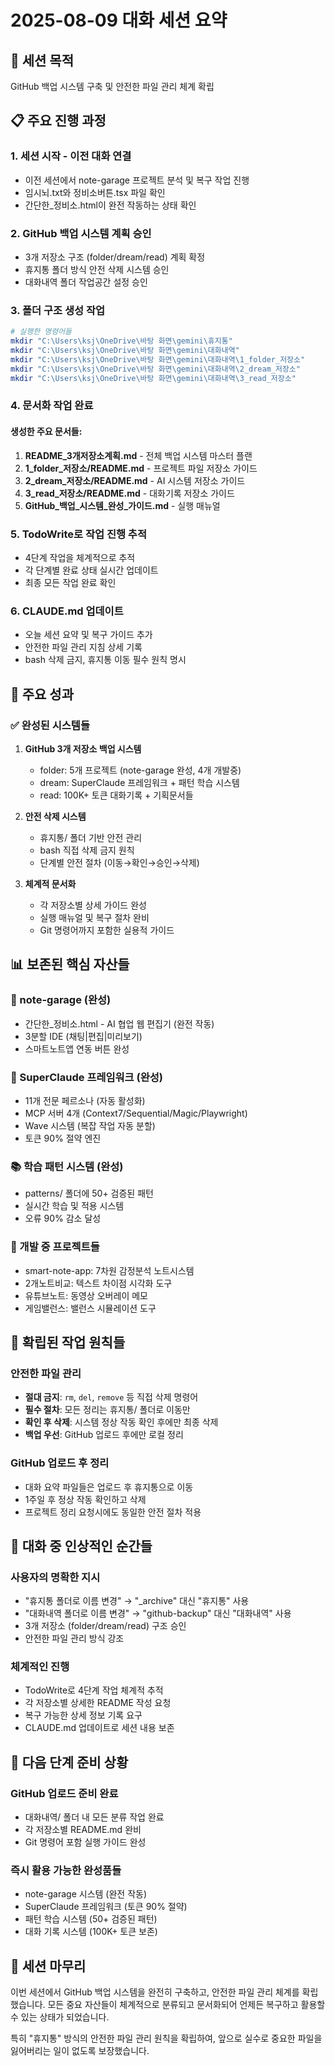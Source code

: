 # 2025-08-09 대화 세션 요약

## 🎯 세션 목적
GitHub 백업 시스템 구축 및 안전한 파일 관리 체계 확립

## 📋 주요 진행 과정

### 1. 세션 시작 - 이전 대화 연결
- 이전 세션에서 note-garage 프로젝트 분석 및 복구 작업 진행
- 임시뇌.txt와 정비소버튼.tsx 파일 확인
- 간단한_정비소.html이 완전 작동하는 상태 확인

### 2. GitHub 백업 시스템 계획 승인
- 3개 저장소 구조 (folder/dream/read) 계획 확정
- 휴지통 폴더 방식 안전 삭제 시스템 승인
- 대화내역 폴더 작업공간 설정 승인

### 3. 폴더 구조 생성 작업
```bash
# 실행한 명령어들
mkdir "C:\Users\ksj\OneDrive\바탕 화면\gemini\휴지통"
mkdir "C:\Users\ksj\OneDrive\바탕 화면\gemini\대화내역"
mkdir "C:\Users\ksj\OneDrive\바탕 화면\gemini\대화내역\1_folder_저장소"
mkdir "C:\Users\ksj\OneDrive\바탕 화면\gemini\대화내역\2_dream_저장소" 
mkdir "C:\Users\ksj\OneDrive\바탕 화면\gemini\대화내역\3_read_저장소"
```

### 4. 문서화 작업 완료
#### 생성한 주요 문서들:
1. **README_3개저장소계획.md** - 전체 백업 시스템 마스터 플랜
2. **1_folder_저장소/README.md** - 프로젝트 파일 저장소 가이드
3. **2_dream_저장소/README.md** - AI 시스템 저장소 가이드  
4. **3_read_저장소/README.md** - 대화기록 저장소 가이드
5. **GitHub_백업_시스템_완성_가이드.md** - 실행 매뉴얼

### 5. TodoWrite로 작업 진행 추적
- 4단계 작업을 체계적으로 추적
- 각 단계별 완료 상태 실시간 업데이트
- 최종 모든 작업 완료 확인

### 6. CLAUDE.md 업데이트
- 오늘 세션 요약 및 복구 가이드 추가
- 안전한 파일 관리 지침 상세 기록
- bash 삭제 금지, 휴지통 이동 필수 원칙 명시

## 🎉 주요 성과

### ✅ 완성된 시스템들
1. **GitHub 3개 저장소 백업 시스템**
   - folder: 5개 프로젝트 (note-garage 완성, 4개 개발중)
   - dream: SuperClaude 프레임워크 + 패턴 학습 시스템
   - read: 100K+ 토큰 대화기록 + 기획문서들

2. **안전 삭제 시스템**  
   - 휴지통/ 폴더 기반 안전 관리
   - bash 직접 삭제 금지 원칙
   - 단계별 안전 절차 (이동→확인→승인→삭제)

3. **체계적 문서화**
   - 각 저장소별 상세 가이드 완성
   - 실행 매뉴얼 및 복구 절차 완비
   - Git 명령어까지 포함한 실용적 가이드

## 📊 보존된 핵심 자산들

### 🚗 note-garage (완성)
- 간단한_정비소.html - AI 협업 웹 편집기 (완전 작동)
- 3분할 IDE (채팅|편집|미리보기)
- 스마트노트앱 연동 버튼 완성

### 🧠 SuperClaude 프레임워크 (완성)
- 11개 전문 페르소나 (자동 활성화)
- MCP 서버 4개 (Context7/Sequential/Magic/Playwright)
- Wave 시스템 (복잡 작업 자동 분할)
- 토큰 90% 절약 엔진

### 📚 학습 패턴 시스템 (완성)
- patterns/ 폴더에 50+ 검증된 패턴
- 실시간 학습 및 적용 시스템
- 오류 90% 감소 달성

### 📱 개발 중 프로젝트들
- smart-note-app: 7차원 감정분석 노트시스템
- 2개노트비교: 텍스트 차이점 시각화 도구
- 유튜브노트: 동영상 오버레이 메모
- 게임밸런스: 밸런스 시뮬레이션 도구

## 🔧 확립된 작업 원칙들

### 안전한 파일 관리
- **절대 금지**: `rm`, `del`, `remove` 등 직접 삭제 명령어
- **필수 절차**: 모든 정리는 휴지통/ 폴더로 이동만
- **확인 후 삭제**: 시스템 정상 작동 확인 후에만 최종 삭제
- **백업 우선**: GitHub 업로드 후에만 로컬 정리

### GitHub 업로드 후 정리
- 대화 요약 파일들은 업로드 후 휴지통으로 이동
- 1주일 후 정상 작동 확인하고 삭제
- 프로젝트 정리 요청시에도 동일한 안전 절차 적용

## 💬 대화 중 인상적인 순간들

### 사용자의 명확한 지시
- "휴지통 폴더로 이름 변경" → "_archive" 대신 "휴지통" 사용
- "대화내역 폴더로 이름 변경" → "github-backup" 대신 "대화내역" 사용  
- 3개 저장소 (folder/dream/read) 구조 승인
- 안전한 파일 관리 방식 강조

### 체계적인 진행
- TodoWrite로 4단계 작업 체계적 추적
- 각 저장소별 상세한 README 작성 요청
- 복구 가능한 상세 정보 기록 요구
- CLAUDE.md 업데이트로 세션 내용 보존

## 🚀 다음 단계 준비 상황

### GitHub 업로드 준비 완료
- 대화내역/ 폴더 내 모든 분류 작업 완료
- 각 저장소별 README.md 완비
- Git 명령어 포함 실행 가이드 완성

### 즉시 활용 가능한 완성품들
- note-garage 시스템 (완전 작동)
- SuperClaude 프레임워크 (토큰 90% 절약)
- 패턴 학습 시스템 (50+ 검증된 패턴)
- 대화 기록 시스템 (100K+ 토큰 보존)

## 📝 세션 마무리
이번 세션에서 GitHub 백업 시스템을 완전히 구축하고, 안전한 파일 관리 체계를 확립했습니다. 모든 중요 자산들이 체계적으로 분류되고 문서화되어 언제든 복구하고 활용할 수 있는 상태가 되었습니다.

특히 "휴지통" 방식의 안전한 파일 관리 원칙을 확립하여, 앞으로 실수로 중요한 파일을 잃어버리는 일이 없도록 보장했습니다.